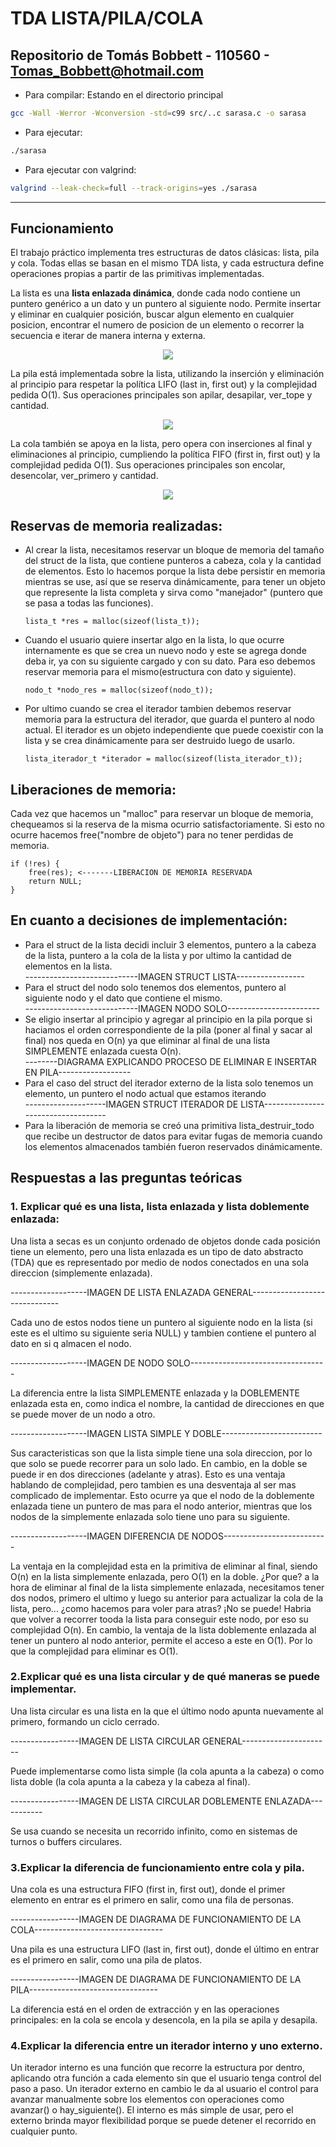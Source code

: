 # TDA LISTA/PILA/COLA

## Repositorio de Tomás Bobbett - 110560 - Tomas_Bobbett@hotmail.com

- Para compilar: Estando en el directorio principal

```bash
gcc -Wall -Werror -Wconversion -std=c99 src/..c sarasa.c -o sarasa
```

- Para ejecutar:

```bash
./sarasa
```

- Para ejecutar con valgrind:
```bash
valgrind --leak-check=full --track-origins=yes ./sarasa
```
---
<h2>Funcionamiento</h2>

El trabajo práctico implementa tres estructuras de datos clásicas: lista, pila y cola. Todas ellas se basan en el mismo TDA lista, y cada estructura define operaciones propias 
a partir de las primitivas implementadas.

La lista es una <b>lista enlazada dinámica</b>, donde cada nodo contiene un puntero genérico a un dato y un puntero al siguiente nodo. Permite insertar y eliminar en cualquier
posición, buscar algun elemento en cualquier posicion, encontrar el numero de posicion de un elemento o recorrer la secuencia e iterar de manera interna y externa.



<div align="center">
<img src="img/lista_general.png">
</div>



La pila está implementada sobre la lista, utilizando la inserción y eliminación al principio para respetar la política LIFO (last in, first out) y la complejidad pedida O(1). Sus operaciones principales son apilar, desapilar, ver_tope y cantidad.



<div align="center">
<img src="img/pila_general.png">
</div>



La cola también se apoya en la lista, pero opera con inserciones al final y eliminaciones al principio, cumpliendo la política FIFO (first in, first out) y la complejidad pedida O(1). Sus operaciones principales son encolar, desencolar, ver_primero y cantidad.


<div align="center">
<img src="img/cola_general.png">
</div>

<h2>Reservas de memoria realizadas:</h2>
<ul>
    <li>Al crear la lista, necesitamos reservar un bloque de memoria del tamaño del struct de la lista, que contiene punteros a cabeza, cola y la cantidad de elementos. Esto lo hacemos porque la lista debe persistir en memoria mientras se use, así que se reserva dinámicamente, para tener un objeto que represente la lista completa y sirva como "manejador" (puntero que se pasa a todas las funciones).</li>
    
    lista_t *res = malloc(sizeof(lista_t));
<li>Cuando el usuario quiere insertar algo en la lista, lo que ocurre internamente es que se crea un nuevo nodo y este se agrega donde deba ir, ya con su siguiente cargado y con su dato. Para eso debemos reservar memoria para el mismo(estructura con dato y siguiente).</li>
        
    nodo_t *nodo_res = malloc(sizeof(nodo_t));
<li>Por ultimo cuando se crea el iterador tambien debemos reservar memoria para la estructura del iterador, que guarda el puntero al nodo actual. El iterador es un objeto independiente que puede coexistir con la lista y se crea dinámicamente para ser destruido luego de usarlo.</li>

    lista_iterador_t *iterador = malloc(sizeof(lista_iterador_t)); 
</ul>
<h2>Liberaciones de memoria:</h2>
Cada vez que hacemos un "malloc" para reservar un bloque de memoria, chequeamos si la reserva de la misma ocurrio satisfactoriamente. Si esto no ocurre hacemos free("nombre de objeto")
para no tener perdidas de memoria.

    if (!res) {
		free(res); <-------LIBERACION DE MEMORIA RESERVADA
		return NULL;
	}
    
<h2>En cuanto a decisiones de implementación:</h2>
<ul>
    <li>Para el struct de la lista decidi incluir 3 elementos, puntero a la cabeza de la lista, puntero a la cola de la lista y por ultimo la cantidad de elementos en la lista.</li>
    ----------------------------IMAGEN STRUCT LISTA-----------------
    <li>Para el struct del nodo solo tenemos dos elementos, puntero al siguiente nodo y el dato que contiene el mismo.</li>
    ----------------------------IMAGEN NODO SOLO-----------------------
    <li>Se eligio insertar al principio y agregar al principio en la pila porque si haciamos el orden correspondiente de la pila (poner al final y sacar al final) nos queda en O(n) ya que eliminar al final de una lista SIMPLEMENTE enlazada cuesta O(n).</li>
    --------DIAGRAMA EXPLICANDO PROCESO DE ELIMINAR E INSERTAR EN PILA------------------
    <li>Para el caso del struct del iterador externo de la lista solo tenemos un elemento, un puntero el nodo actual que estamos iterando</li>
    --------------------IMAGEN STRUCT ITERADOR DE LISTA-----------------------------------
    <li>Para la liberación de memoria se creó una primitiva lista_destruir_todo que recibe un destructor de datos para evitar fugas de memoria cuando los elementos almacenados también fueron reservados dinámicamente.</li>
</ul>

## Respuestas a las preguntas teóricas
<h3>1. Explicar qué es una lista, lista enlazada y lista doblemente enlazada:</h3>
Una lista a secas es un conjunto ordenado de objetos donde cada posición tiene un elemento, pero una lista enlazada 
es un tipo de dato abstracto (TDA) que es representado por medio de nodos conectados en una sola direccion (simplemente enlazada). 

-------------------IMAGEN DE LISTA ENLAZADA GENERAL------------------------------

Cada uno de estos nodos tiene un puntero al siguiente nodo en la lista (si este es el ultimo su siguiente seria NULL)
y tambien contiene el puntero al dato en si q almacen el nodo.

-------------------IMAGEN DE NODO SOLO----------------------------------

La diferencia entre la lista SIMPLEMENTE enlazada y la DOBLEMENTE enlazada esta en, como indica el nombre, la cantidad de direcciones en que se puede mover de un nodo a otro. 

-------------------IMAGEN LISTA SIMPLE Y DOBLE-------------------------

Sus caracteristicas son que la lista simple tiene una sola direccion, por lo que solo se puede recorrer para un solo lado. En 
cambio, en la doble se puede ir en dos direcciones (adelante y atras).
Esto es una ventaja hablando de complejidad, pero tambien es una desventaja al ser mas complicado de implementar. Esto ocurre ya que
el nodo de la doblemente enlazada tiene un puntero de mas para el nodo anterior, mientras que los nodos de la simplemente 
enlazada solo tiene uno para su siguiente.

-------------------IMAGEN DIFERENCIA DE NODOS--------------------------


La ventaja en la complejidad esta en la primitiva de eliminar al final, siendo O(n) en la lista simplemente enlazada, pero O(1) en la
doble. ¿Por que? a la hora de eliminar al final de la lista simplemente enlazada, necesitamos tener dos nodos, primero el ultimo y
luego su anterior para actualizar la cola de la lista, pero... ¿como hacemos para voler para atras? ¡No se puede! Habria que volver a 
recorrer tooda la lista para conseguir este nodo, por eso su complejidad O(n). En cambio, la ventaja de la lista doblemente enlazada al 
tener un puntero al nodo anterior, permite el acceso a este en O(1). Por lo que la complejidad para eliminar es O(1).

<h3>2.Explicar qué es una lista circular y de qué maneras se puede implementar.</h3>
Una lista circular es una lista en la que el último nodo apunta nuevamente al primero, formando un ciclo cerrado.

-----------------IMAGEN DE LISTA CIRCULAR GENERAL----------------------

Puede implementarse como lista simple (la cola apunta a la cabeza) o como lista doble (la cola apunta a la cabeza y la cabeza al final).

-----------------IMAGEN DE LISTA CIRCULAR DOBLEMENTE ENLAZADA-----------

Se usa cuando se necesita un recorrido infinito, como en sistemas de turnos o buffers circulares.

<h3>3.Explicar la diferencia de funcionamiento entre cola y pila.</h3>
Una cola es una estructura FIFO (first in, first out), donde el primer elemento en entrar es el primero en salir, como una fila de personas.

-----------------IMAGEN DE DIAGRAMA DE FUNCIONAMIENTO DE LA COLA--------------------------------

Una pila es una estructura LIFO (last in, first out), donde el último en entrar es el primero en salir, como una pila de platos.

-----------------IMAGEN DE DIAGRAMA DE FUNCIONAMIENTO DE LA PILA--------------------------------

La diferencia está en el orden de extracción y en las operaciones principales: en la cola se encola y desencola, en la pila se apila y desapila.

<h3>4.Explicar la diferencia entre un iterador interno y uno externo.</h3>
Un iterador interno es una función que recorre la estructura por dentro, aplicando otra función a cada elemento sin que el usuario tenga control del paso a paso.
Un iterador externo en cambio le da al usuario el control para avanzar manualmente sobre los elementos con operaciones como avanzar() o hay_siguiente().
El interno es más simple de usar, pero el externo brinda mayor flexibilidad porque se puede detener el recorrido en cualquier punto.
